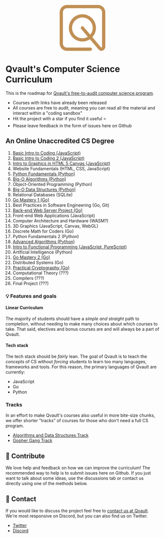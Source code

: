 <p align="center">
  <img src="logo.png">
</p>

# Qvault's Computer Science Curriculum

This is the roadmap for [Qvault's free-to-audit computer science program](https://qvault.io). 

* Courses with links have already been released
* All courses are free to audit, meaning you can read all the material and interact within a "coding sandbox"
* Hit the project with a star if you find it useful ⭐
* Please leave feedback in the form of issues here on Github

## An Online Unaccredited CS Degree

1. [Basic Intro to Coding (JavaScript)](https://app.qvault.io/course/2af5c197-21eb-48b4-bd90-b0d59adb311e/eca6fbac-01a2-4b03-9837-e2242d665e21/7e8e6413-34a8-41bd-afb2-4e342a40f23f)
2. [Basic Intro to Coding 2 (JavaScript)](https://app.qvault.io/course/fc90fccd-2516-4919-83e2-ea5987b0d3fa/004c8728-b78e-4363-b556-61bd4819905f/96af9198-eb08-4ce0-abdd-0e4da9d542bd)
3. [Intro to Graphics in HTML 5 Canvas (JavaScript)](https://app.qvault.io/course/bf7fc867-372e-484b-933f-f9cd2d4957c8/26154d59-593a-4d4a-9399-b6250f5864ad/b43d4067-97c7-4dec-b4c7-fbfff8a8398c)
4. Website Fundamentals (HTML, CSS, JavaScript)
5. [Python Fundamentals (Python)](https://app.qvault.io/course/f9a25dfb-3e00-4727-ac78-36de82315355/caf44bf0-6565-400d-a566-af006b22dd2f/c499d5ac-97fe-4efa-9c63-1664100098d1)
6. [Big-O Algorithms (Python)](https://app.qvault.io/course/884342fc-5469-47b4-8125-8bfc897428a8/67214b76-2e4b-4fc1-9610-2cf8c7c1c3a2/b6e716d2-df64-487e-aa7b-d768e8a2c8fc)
7. Object-Oriented Programming (Python)
8. [Big-O Data Structures (Python)](https://app.qvault.io/course/7bbb53ed-2106-4f6b-b885-e7645c2ff9d8/a9d59658-4e3c-441e-973b-147cc3c7e9de/666a9872-74d2-46d9-910a-63581b306302)
9. Relational Databases (SQLite)
10. [Go Mastery 1 (Go)](https://app.qvault.io/course/3b39d0f6-f944-4f1b-832d-a1daba32eda4/9e6acea2-8081-404d-9c34-3b5f677fa580/a74a68e0-9e85-4328-8868-5db0089ea11b)
11. Best Practices in Software Engineering (Go, Git)
12. [Back-end Web Server Project (Go)](https://app.qvault.io/project/709a2e74-eb45-46ea-ac26-4b8e6a3ce3e6/e367dd21-a96b-4f45-bccc-89349283c87c)
13. Front-end Web Applications (JavaScript)
14. Computer Architecture and Hardware (WASM?)
15. 3D Graphics (JavaScript, Canvas, WebGL)
16. Discrete Math for Coders (Go)
17. Python Fundamentals 2 (Python)
18. [Advanced Algorithms (Python)](https://app.qvault.io/course/aaad49fb-0dc5-43c6-992c-96d3f83ee663/573c4cc4-f178-4465-bb76-5ee4718f12a6/dfef3058-b62d-4774-be32-80d933a0a766)
19. [Intro to Functional Programming (JavaScript, PureScript)](https://app.qvault.io/course/b1459f0c-21eb-41e5-b7f3-562ef69d344c/65e3ea51-a0c4-41d6-9e4f-750942bcb0c9/f0d6c12b-fe3f-4920-a6a0-b2ae830b1658)
20. Artificial Intelligence (Python)
21. [Go Mastery 2 (Go)](https://app.qvault.io/course/41357578-6185-4d07-b463-d4efdb3635c0/9bfdb774-7cf6-4d6b-95b7-9ef498a340d8/7336e595-1c87-4065-a19f-9706c72603a7)
22. Distributed Systems (Go)
23. [Practical Cryptography (Go)](https://app.qvault.io/course/6321ddbf-49eb-4748-9737-6bc12e8bb705/4907b729-6a49-409c-a634-d64d357f9a8b/5c7bdecf-b3be-4947-aea6-749e2d1d96b4)
24. Computational Theory (???)
25. Compilers (???)
26. Final Project (???)

### 💡 Features and goals

#### Linear Curriculum

The majority of students should have a *simple and straight* path to completion, without needing to make many choices about which courses to take. That said, electives and bonus courses are and will always be a part of Qvault.

#### Tech stack

The tech stack should be *fairly* lean. The goal of Qvault is to teach the *concepts* of CS without *forcing* students to learn too many languages, frameworks and tools. For this reason, the primary languages of Qvault are currently:

* JavaScript
* Go
* Python

### Tracks

In an effort to make Qvault's courses also useful in more bite-size chunks, we offer shorter "tracks" of courses for those who don't need a full CS program.

* [Algorithms and Data Structures Track](ALGOS_DS_TRACK.md)
* [Gopher Gang Track](GOPHER_GANG_TRACK.md)

## 👏 Contribute

We love help and feedback on how we can improve the curriculum! The recommended way to help is to submit issues here on Github. If you just want to talk about some ideas, use the discussions tab or contact us directly using one of the methods below.

## 💬 Contact

If you would like to discuss the project feel free to [contact us at Qvault](https://qvault.io/contact/). We're most responsive on Discord, but you can also find us on Twitter.

* [Twitter](https://twitter.com/q_vault)
* [Discord](https://discord.gg/EEkFwbv)
